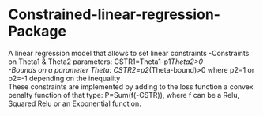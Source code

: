 # Constrained-linear-regression-Package
 A linear regression model that allows to set linear constraints
-Constraints on Theta1 & Theta2 parameters: CSTR1=Theta1-p1*Theta2>0     
-Bounds on a parameter Theta: CSTR2=p2*(Theta-bound)>0 where p2=1 or p2=-1 depending on the inequality     
These constraints are implemented by adding to the loss function a convex penalty function of that type: P=Sum(f(-CSTR)), where f can be a Relu, Squared Relu or an Exponential function.

